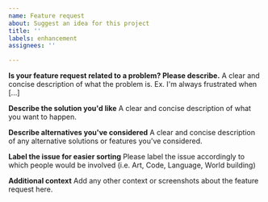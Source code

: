 ```yaml
---
name: Feature request
about: Suggest an idea for this project
title: ''
labels: enhancement
assignees: ''

---
```


**Is your feature request related to a problem? Please describe.**
A clear and concise description of what the problem is. Ex. I'm always frustrated when [...]

**Describe the solution you'd like**
A clear and concise description of what you want to happen.

**Describe alternatives you've considered**
A clear and concise description of any alternative solutions or features you've considered.

**Label the issue for easier sorting**
Please label the issue accordingly to which people would be involved (i.e. Art, Code, Language, World building)

**Additional context**
Add any other context or screenshots about the feature request here.
